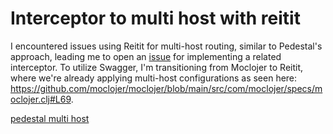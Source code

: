 # Interceptor to multi host with reitit

I encountered issues using Reitit for multi-host routing, similar to Pedestal's approach, leading me to open an [issue](https://github.com/metosin/reitit/issues/660) for implementing a related interceptor. To utilize Swagger, I'm transitioning from Moclojer to Reitit, where we're already applying multi-host configurations as seen here: https://github.com/moclojer/moclojer/blob/main/src/com/moclojer/specs/moclojer.clj#L69.
 

[pedestal multi host](http://pedestal.io/pedestal/0.6/reference/table-syntax.html)
